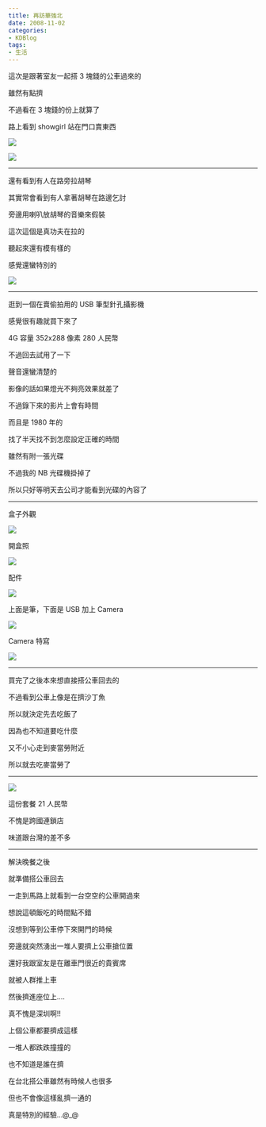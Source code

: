 ```yaml
---
title: 再訪華強北
date: 2008-11-02
categories:
- KDBlog
tags:
- 生活
---
```

這次是跟著室友一起搭 3 塊錢的公車過來的

雖然有點擠

不過看在 3 塊錢的份上就算了

路上看到 showgirl 站在門口賣東西

![]({{urls.media}}/KDBlog/2008/11/02/IMAG0161.jpg)

![]({{urls.media}}/KDBlog/2008/11/02/IMAG0163.jpg)

---

還有看到有人在路旁拉胡琴

其實常會看到有人拿著胡琴在路邊乞討

旁邊用喇叭放胡琴的音樂來假裝

這次這個是真功夫在拉的

聽起來還有模有樣的

感覺還蠻特別的

![]({{urls.media}}/KDBlog/2008/11/02/IMAG0164.jpg)

---

逛到一個在賣偷拍用的 USB 筆型針孔攝影機

感覺很有趣就買下來了

4G 容量 352x288 像素 280 人民幣

不過回去試用了一下

聲音還蠻清楚的

影像的話如果燈光不夠亮效果就差了

不過錄下來的影片上會有時間

而且是 1980 年的

找了半天找不到怎麼設定正確的時間

雖然有附一張光碟

不過我的 NB 光碟機掛掉了

所以只好等明天去公司才能看到光碟的內容了

---

盒子外觀

![]({{urls.media}}/KDBlog/2008/11/02/IMAG0168.jpg)

開盒照

![]({{urls.media}}/KDBlog/2008/11/02/IMAG0170.jpg)

配件

![]({{urls.media}}/KDBlog/2008/11/02/IMAG0171.jpg)

上面是筆，下面是 USB 加上 Camera

![]({{urls.media}}/KDBlog/2008/11/02/IMAG0172.jpg)

Camera 特寫

![]({{urls.media}}/KDBlog/2008/11/02/IMAG0173.jpg)

---

買完了之後本來想直接搭公車回去的

不過看到公車上像是在擠沙丁魚

所以就決定先去吃飯了

因為也不知道要吃什麼

又不小心走到麥當勞附近

所以就去吃麥當勞了

---

![]({{urls.media}}/KDBlog/2008/11/02/IMAG0166.jpg)

這份套餐 21 人民幣

不愧是跨國連鎖店

味道跟台灣的差不多

---

解決晚餐之後

就準備搭公車回去

一走到馬路上就看到一台空空的公車開過來

想說這頓飯吃的時間點不錯

沒想到等到公車停下來開門的時候

旁邊就突然湧出一堆人要擠上公車搶位置

還好我跟室友是在離車門很近的貴賓席

就被人群推上車

然後擠進座位上....

真不愧是深圳啊!!

上個公車都要擠成這樣

一堆人都跌跌撞撞的

也不知道是誰在擠

在台北搭公車雖然有時候人也很多

但也不會像這樣亂擠一通的

真是特別的經驗...@_@

